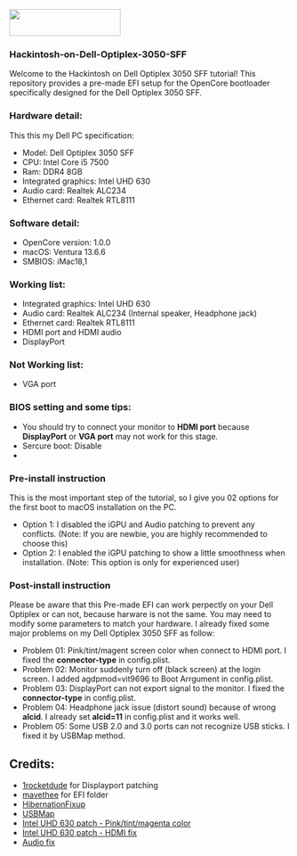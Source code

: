 <img src="https://github.com/acidanthera/OpenCorePkg/blob/master/Docs/Logos/OpenCore_with_text_Small.png" width="200" height="48"/>

### Hackintosh-on-Dell-Optiplex-3050-SFF
Welcome to the Hackintosh on Dell Optiplex 3050 SFF tutorial! 
This repository provides a pre-made EFI setup for the OpenCore bootloader specifically designed for the Dell Optiplex 3050 SFF.

### Hardware detail:
This this my Dell PC specification:
- Model: Dell Optiplex 3050 SFF
- CPU: Intel Core i5 7500
- Ram: DDR4 8GB
- Integrated graphics: Intel UHD 630
- Audio card: Realtek ALC234
- Ethernet card: Realtek RTL8111
### Software detail:
- OpenCore version: 1.0.0
- macOS: Ventura 13.6.6
- SMBIOS: iMac18,1
### Working list:
- Integrated graphics: Intel UHD 630
- Audio card: Realtek ALC234 (Internal speaker, Headphone jack)
- Ethernet card: Realtek RTL8111
- HDMI port and HDMI audio
- DisplayPort
### Not Working list:
- VGA port
### BIOS setting and some tips:
- You should try to connect your monitor to **HDMI port** because **DisplayPort** or **VGA port** may not work for this stage.
- Sercure boot: Disable
- 

### Pre-install instruction
This is the most important step of the tutorial, so I give you 02 options for the first boot to macOS installation on the PC.
- Option 1: I disabled the iGPU and Audio patching to prevent any conflicts. (Note: If you are newbie, you are highly recommended to choose this)
- Option 2: I enabled the iGPU patching to show a little smoothness when installation. (Note: This option is only for experienced user)

### Post-install instruction
Please be aware that this Pre-made EFI can work perpectly on your Dell Optiplex or can not, because harware is not the same. You may need to modify some parameters to match your hardware.
I already fixed some major problems on my Dell Optiplex 3050 SFF as follow:
- Problem 01: Pink/tint/magent screen color when connect to HDMI port. I fixed the **connector-type** in config.plist.
- Problem 02: Monitor suddenly turn off (black screen) at the login screen. I added agdpmod=vit9696 to Boot Arrgument in config.plist.
- Problem 03: DisplayPort can not export signal to the monitor. I fixed the **connector-type** in config.plist.
- Problem 04: Headphone jack issue (distort sound) because of wrong **alcid**. I already set **alcid=11** in config.plist and it works well.
- Problem 05: Some USB 2.0 and 3.0 ports can not recognize USB sticks. I fixed it by USBMap method.

## Credits:
- [1rocketdude](https://github.com/1rocketdude/Optiplex_3050_SFF) for Displayport patching
- [mavethee](https://github.com/mavethee/Hackintosh-OpenCore-EFI-DELL-Optiplex-3050) for EFI folder
- [HibernationFixup](https://github.com/acidanthera/HibernationFixup)
- [USBMap](https://github.com/corpnewt/USBMap)
- [Intel UHD 630 patch - Pink/tint/magenta color](https://elitemacx86.com/threads/how-to-fix-pink-screen-on-intel-hd-and-uhd-graphics-on-macos-sierra-and-later-on-desktops-clover-opencore.434/)
- [Intel UHD 630 patch - HDMI fix](https://elitemacx86.com/threads/how-to-fix-pink-screen-on-intel-hd-and-uhd-graphics-on-macos-sierra-and-later-on-desktops-clover-opencore.434/)
- [Audio fix](https://dortania.github.io/OpenCore-Post-Install/universal/audio.html)
